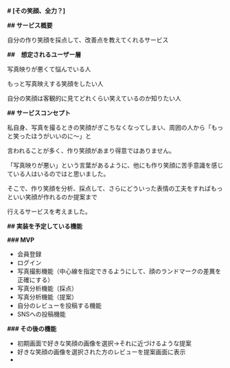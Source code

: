 **# [その笑顔、全力？]**

**## サービス概要**

自分の作り笑顔を採点して、改善点を教えてくれるサービス

**##　想定されるユーザー層**

写真映りが悪くて悩んでいる人

もっと写真映えする笑顔をしたい人

自分の笑顔は客観的に見てどれくらい笑えているのか知りたい人

**## サービスコンセプト**

私自身、写真を撮るときの笑顔がぎこちなくなってしまい、周囲の人から「もっと笑ったほうがいいのに〜」と

言われることが多く、作り笑顔があまり得意ではありません。

「写真映りが悪い」という言葉があるように、他にも作り笑顔に苦手意識を感じている人はいるのではと思いました。

そこで、作り笑顔を分析、採点して、さらにどういった表情の工夫をすればもっといい笑顔が作れるのか提案まで

行えるサービスを考えました。

**## 実装を予定している機能**

**### MVP**

- 会員登録
- ログイン
- 写真撮影機能（中心線を指定できるようにして、顔のランドマークの差異を正確にする）
- 写真分析機能（採点）
- 写真分析機能（提案）
- 自分のレビューを投稿する機能
- SNSへの投稿機能

**### その後の機能**

- 初期画面で好きな笑顔の画像を選択→それに近づけるような提案
- 好きな笑顔の画像を選択された方のレビューを提案画面に表示
- 